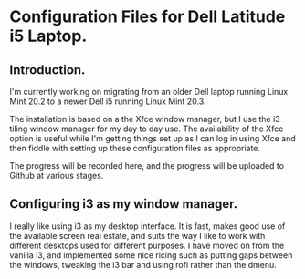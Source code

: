 # Configuration Files for Dell Latitude i5 Laptop.

## Introduction.

I'm currently working on migrating from an older Dell laptop running Linux Mint 20.2 to a newer Dell i5 running Linux
Mint 20.3.

The installation is based on a the Xfce window manager, but I use the i3 tiling window manager for my day to day use. The
availability of the Xfce option is useful while I'm getting things set up as I can log in using Xfce and then fiddle with
setting up these configuration files as appropriate.

The progress will be recorded here, and the progress will be uploaded to Github at various stages.

## Configuring i3 as my window manager.

I really like using i3 as my desktop interface. It is fast, makes good use of the available screen real estate, and suits the
way I like to work with different desktops used for different purposes. I have moved on from the vanilla i3, and implemented
some nice ricing such as putting gaps between the windows, tweaking the i3 bar and using rofi rather than the dmenu.


